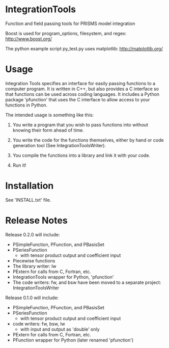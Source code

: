 IntegrationTools
================

Function and field passing tools for PRISMS model integration

Boost is used for program_options, filesystem, and regex: http://www.boost.org/

The python example script py_test.py uses matplotlib: http://matplotlib.org/


Usage
=======================

Integration Tools specifies an interface for easily passing functions to a computer program. It is written in C++, but also provides a C interface so that functions can be used across coding languages.  It includes a Python package 'pfunction' that uses the C interface to allow access to your functions in Python. 

The intended usage is something like this:

1) You write a program that you wish to pass functions into without knowing their form ahead of time.

2) You write the code for the functions themselves, either by hand or code generation tool (See IntegrationToolsWriter).

3) You compile the functions into a library and link it with your code.

4) Run it!


Installation
=======================

See 'INSTALL.txt' file.


Release Notes
=======================

Release 0.2.0 will include:
- PSimpleFunction, PFunction, and PBasisSet
- PSeriesFunction
    - with tensor product output and coefficient input
- Piecewise functions
- The library writer: lw
- PExtern for calls from C, Fortran, etc.
- IntegrationTools wrapper for Python, 'pfunction'
- The code writers: fw, and bsw have been moved to a separate project: IntegrationToolsWriter


Release 0.1.0 will include:
- PSimpleFunction, PFunction, and PBasisSet
- PSeriesFunction
    - with tensor product output and coefficient input
- code writers: fw, bsw, lw
    - with input and output as 'double' only
- PExtern for calls from C, Fortran, etc.
- PFunction wrapper for Python (later renamed 'pfunction')


